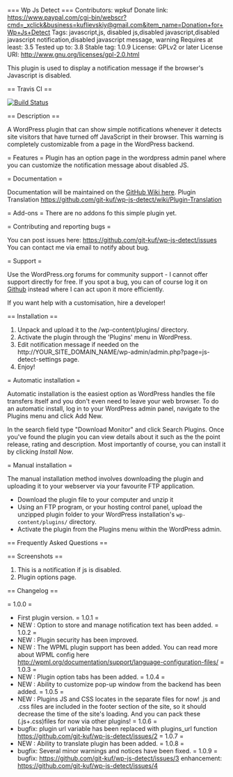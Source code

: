 === Wp Js Detect ===
Contributors: wpkuf
Donate link: https://www.paypal.com/cgi-bin/webscr?cmd=_xclick&business=kuflievskiy@gmail.com&item_name=Donation+for+Wp+Js+Detect
Tags: javascript,js, disabled js,disabled javascript,disabled javascript notification,disabled javascript message, warning 
Requires at least: 3.5
Tested up to: 3.8
Stable tag: 1.0.9
License: GPLv2 or later
License URI: http://www.gnu.org/licenses/gpl-2.0.html

This plugin is used to display a notification message if the browser's Javascript is disabled.

== Travis CI ==

[![Build Status](https://travis-ci.org/git-kuf/wp-js-detect.png?branch=master)](https://travis-ci.org/git-kuf/wp-js-detect)

== Description ==

A WordPress plugin that can show simple notifications whenever it detects site visitors that have turned off JavaScript in their browser.
This warning is completely customizable from a page in the WordPress backend.

= Features =
Plugin has an option page in the wordpress admin panel where you can customize the notification message about disabled JS.

= Documentation =

Documentation will be maintained on the [GitHub Wiki here](https://github.com/git-kuf/wp-js-detect/wiki).
Plugin Translation https://github.com/git-kuf/wp-js-detect/wiki/Plugin-Translation

= Add-ons =
There are no addons fo this simple plugin yet.

= Contributing and reporting bugs =

You can post issues here: https://github.com/git-kuf/wp-js-detect/issues
You can contact me via email to notify about bug.

= Support =

Use the WordPress.org forums for community support - I cannot offer support directly for free. If you spot a bug, you can of course log it on [Github](https://github.com/git-kuf/wp-js-detect) instead where I can act upon it more efficiently.

If you want help with a customisation, hire a developer!

== Installation ==

1. Unpack and upload it to the /wp-content/plugins/ directory.
2. Activate the plugin through the 'Plugins' menu in WordPress.
3. Edit notification message if needed on the http://YOUR_SITE_DOMAIN_NAME/wp-admin/admin.php?page=js-detect-settings page.
4. Enjoy!

= Automatic installation =

Automatic installation is the easiest option as WordPress handles the file transfers itself and you don't even need to leave your web browser. To do an automatic install, log in to your WordPress admin panel, navigate to the Plugins menu and click Add New.

In the search field type "Download Monitor" and click Search Plugins. Once you've found the plugin you can view details about it such as the the point release, rating and description. Most importantly of course, you can install it by clicking _Install Now_.

= Manual installation =

The manual installation method involves downloading the plugin and uploading it to your webserver via your favourite FTP application.

* Download the plugin file to your computer and unzip it
* Using an FTP program, or your hosting control panel, upload the unzipped plugin folder to your WordPress installation's `wp-content/plugins/` directory.
* Activate the plugin from the Plugins menu within the WordPress admin.

== Frequently Asked Questions ==

== Screenshots ==
1. This is a notification if js is disabled.
2. Plugin options page. 

== Changelog ==

= 1.0.0 =
* First plugin version.
= 1.0.1 =
* NEW : Option to store and manage notification text has been added.
= 1.0.2 =
* NEW : Plugin security has been improved.
* NEW : The WPML plugin support has been added. You can read more about WPML config here http://wpml.org/documentation/support/language-configuration-files/
= 1.0.3 =
* NEW : Plugin option tabs has been added.
= 1.0.4 =
* NEW : Ability to customize pop-up window from the backend has been added.
= 1.0.5 = 
* NEW : Plugins JS and CSS locates in the separate files for now!  .js and .css files are included in the footer section of the site, so it should decrease the time of the site's loading. And you can pack these (.js+.css)files for now via other plugins!
= 1.0.6 = 
* bugfix: plugin url variable has been replaced with plugins_url function https://github.com/git-kuf/wp-js-detect/issues/2
= 1.0.7 =
* NEW : Ability to translate plugin has been added.
= 1.0.8 =
* bugfix: Several minor warnings and notices have been fixed.
= 1.0.9 =
    bugfix: https://github.com/git-kuf/wp-js-detect/issues/3
    enhancement: https://github.com/git-kuf/wp-js-detect/issues/4
